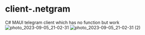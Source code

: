 # client-.netgram
C# MAUI telegram client which has no function but work
![photo_2023-09-05_21-02-31](https://github.com/rawello/client-.netgram/assets/49607391/e25019a1-b7d1-4e23-8b94-bbb00ed52264)
![photo_2023-09-05_21-02-31 (2)](https://github.com/rawello/client-.netgram/assets/49607391/2261408f-6aec-4877-8fb7-8072bb0a63b4)
